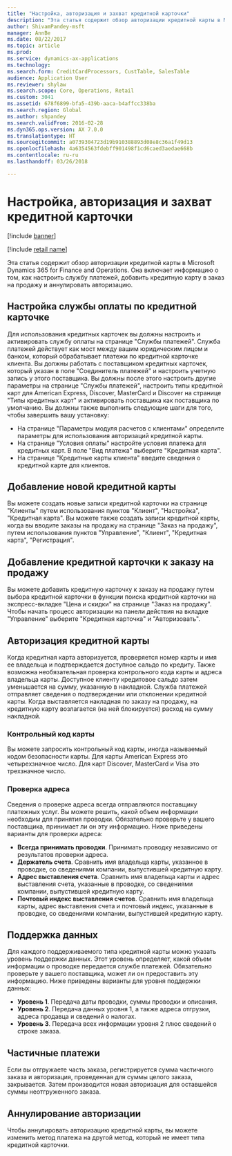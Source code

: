 ```yaml
---
title: "Настройка, авторизация и захват кредитной карточки"
description: "Эта статья содержит обзор авторизации кредитной карты в Microsoft Dynamics 365 for Finance and Operations. Она включает информацию о том, как настроить службу платежей, добавить кредитную карту в заказ на продажу и аннулировать авторизацию."
author: ShivamPandey-msft
manager: AnnBe
ms.date: 08/22/2017
ms.topic: article
ms.prod: 
ms.service: dynamics-ax-applications
ms.technology: 
ms.search.form: CreditCardProcessors, CustTable, SalesTable
audience: Application User
ms.reviewer: shylaw
ms.search.scope: Core, Operations, Retail
ms.custom: 3041
ms.assetid: 678f6899-bfa5-439b-aaca-b4affcc338ba
ms.search.region: Global
ms.author: shpandey
ms.search.validFrom: 2016-02-28
ms.dyn365.ops.version: AX 7.0.0
ms.translationtype: HT
ms.sourcegitcommit: a0739304723d19b910388893d08e8c36a1f49d13
ms.openlocfilehash: 4a6354563fdebff901498f1cd6caed3aedae668b
ms.contentlocale: ru-ru
ms.lasthandoff: 03/26/2018

---
```


# <a name="credit-card-setup-authorization-and-capture"></a>Настройка, авторизация и захват кредитной карточки

[!include [banner](../includes/banner.md)]

[!include [retail name](../includes/retail-name.md)]

Эта статья содержит обзор авторизации кредитной карты в Microsoft Dynamics 365 for Finance and Operations. Она включает информацию о том, как настроить службу платежей, добавить кредитную карту в заказ на продажу и аннулировать авторизацию.

<a name="setting-up-the-credit-card-payment-service"></a>Настройка службы оплаты по кредитной карточке
------------------------------------------

Для использования кредитных карточек вы должны настроить и активировать службу оплаты на странице "Службы платежей". Служба платежей действует как мост между вашим юридическим лицом и банком, который обрабатывает платежи по кредитной карточке клиента. Вы должны работать с поставщиком кредитных карточек, который указан в поле "Соединитель платежей" и настроить учетную запись у этого поставщика. Вы должны после этого настроить другие параметры на странице "Службы платежей", настроить типы кредитной карт для American Express, Discover, MasterCard и Discover на странице "Типы кредитных карт" и активировать поставщика как поставщика по умолчанию. Вы должны также выполнить следующие шаги для того, чтобы завершить вашу установку:
-   На странице "Параметры модуля расчетов с клиентами" определите параметры для использования авторизаций кредитной карты.
-   На странице "Условия оплаты" настройте условия платежа для кредитных карт. В поле "Вид платежа" выберите "Кредитная карта".
-   На странице "Кредитные карты клиента" введите сведения о кредитной карте для клиентов.

## <a name="adding-a-new-credit-card"></a>Добавление новой кредитной карты
Вы можете создать новые записи кредитной карточки на странице "Клиенты" путем использования пунктов "Клиент", "Настройка", "Кредитная карта". Вы можете также создать записи кредитной карты, когда вы вводите заказы на продажу на странице "Заказ на продажу", путем использования пунктов "Управление", "Клиент", "Кредитная карта", "Регистрация".

<a name="adding-a-credit-card-to-a-sales-order"></a>Добавление кредитной карточки к заказу на продажу
-------------------------------------

Вы можете добавить кредитную карточку к заказу на продажу путем выбора кредитной карточки в функции поиска кредитной карточки на экспресс-вкладке "Цена и скидки" на странице "Заказ на продажу". Чтобы начать процесс авторизации на панели действия на вкладке "Управление" выберите "Кредитная карточка" и "Авторизовать".

<a name="authorizing-a-credit-card"></a>Авторизация кредитной карты
-------------------------

Когда кредитная карта авторизуется, проверяется номер карты и имя ее владельца и подтверждается доступное сальдо по кредиту. Также возможна необязательная проверка контрольного кода карты и адреса владельца карты. Доступное клиенту кредитовое сальдо затем уменьшается на сумму, указанную в накладной. Служба платежей отправляет сведения о подтверждении или отклонении кредитной карты. Когда выставляется накладная по заказу на продажу, на кредитную карту возлагается (на ней блокируется) расход на сумму накладной.

### <a name="card-verification-value"></a>Контрольный код карты

Вы можете запросить контрольный код карты, иногда называемый кодом безопасности карты. Для карты American Express это четырехзначное число. Для карт Discover, MasterCard и Visa это трехзначное число.

### <a name="address-verification"></a>Проверка адреса

Сведения о проверке адреса всегда отправляются поставщику платежных услуг. Вы можете решить, какой объем информации необходим для принятия проводки. Обязательно проверьте у вашего поставщика, принимает ли он эту информацию. Ниже приведены варианты для проверки адреса:
-   **Всегда принимать проводки**. Принимать проводку независимо от результатов проверки адреса.
-   **Держатель счета**. Сравнить имя владельца карты, указанное в проводке, со сведениями компании, выпустившей кредитную карту.
-   **Адрес выставления счета**. Сравнить имя владельца карты и адрес выставления счета, указанные в проводке, со сведениями компании, выпустившей кредитную карту.
-   **Почтовый индекс выставления счетов**. Сравнить имя владельца карты, адрес выставления счета и почтовый индекс, указанные в проводке, со сведениями компании, выпустившей кредитную карту.

## <a name="data-support"></a>Поддержка данных
Для каждого поддерживаемого типа кредитной карты можно указать уровень поддержки данных. Этот уровень определяет, какой объем информации о проводке передается службе платежей. Обязательно проверьте у вашего поставщика, может ли он предоставить эту информацию. Ниже приведены варианты для уровня поддержки данных:
-   **Уровень 1**. Передача даты проводки, суммы проводки и описания.
-   **Уровень 2**. Передача данных уровня 1, а также адреса отгрузки, адреса продавца и сведений о налогах.
-   **Уровень 3**. Передача всех информации уровня 2 плюс сведений о строке заказа.

## <a name="partial-payments"></a>Частичные платежи
Если вы отгружаете часть заказа, регистрируется сумма частичного заказа и авторизация, проведенная для суммы целого заказа, закрывается. Затем производится новая авторизация для оставшейся суммы неотгруженного заказа.

## <a name="voiding-an-authorization"></a>Аннулирование авторизации
Чтобы аннулировать авторизацию кредитной карты, вы можете изменить метод платежа на другой метод, который не имеет типа кредитной карточки.






